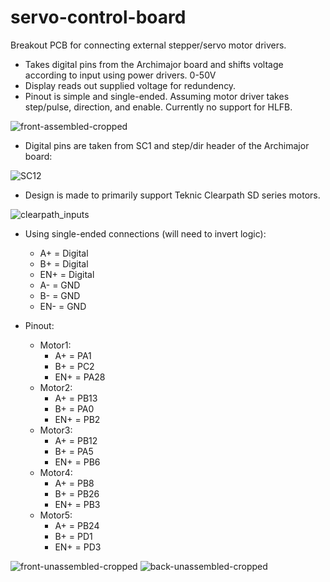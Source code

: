 # servo-control-board
Breakout PCB for connecting external stepper/servo motor drivers.

- Takes digital pins from the Archimajor board and shifts voltage according to input using power drivers. 0-50V 
- Display reads out supplied voltage for redundency.
- Pinout is simple and single-ended. Assuming motor driver takes step/pulse, direction, and enable. Currently no support for HLFB.

![front-assembled-cropped](https://github.com/user-attachments/assets/9d1d43e0-372c-438a-952b-bc24c8646ce1)

- Digital pins are taken from SC1 and step/dir header of the Archimajor board:
  
![SC12](https://github.com/user-attachments/assets/ce56fb87-2f87-4e5e-9f87-fcc8cab8da99)

- Design is made to primarily support Teknic Clearpath SD series motors.

![clearpath_inputs](https://github.com/user-attachments/assets/6bf51a9f-eb07-4a5d-a56a-53dadfdc1687)

- Using single-ended connections (will need to invert logic):
  - A+ = Digital
  - B+ = Digital
  - EN+ = Digital
  - A- = GND
  - B- = GND
  - EN- = GND

- Pinout:
  - Motor1:
    - A+ = PA1
    - B+ = PC2
    - EN+ = PA28
  - Motor2:
    - A+ = PB13
    - B+ = PA0
    - EN+ = PB2
  - Motor3:
    - A+ = PB12
    - B+ = PA5
    - EN+ = PB6
  - Motor4:
    - A+ = PB8
    - B+ = PB26
    - EN+ = PB3
  - Motor5:
    - A+ = PB24
    - B+ = PD1
    - EN+ = PD3

![front-unassembled-cropped](https://github.com/user-attachments/assets/9900f2fd-8072-47cb-9daa-128b22201bdc)
![back-unassembled-cropped](https://github.com/user-attachments/assets/485a08bc-153b-49b2-8298-fa6163decd0b)
